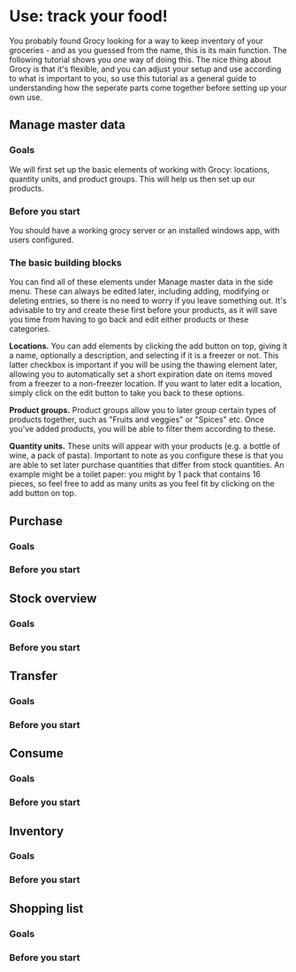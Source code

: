 # Use: track your food!

You probably found Grocy looking for a way to keep inventory of your groceries - and as you guessed from the name, this is its main function. The following tutorial shows you *one* way of doing this. The nice thing about Grocy is that it's flexible, and you can adjust your setup and use according to what is important to you, so use this tutorial as a general guide to understanding how the seperate parts come together before setting up your own use.

## Manage master data

### Goals

We will first set up the basic elements of working with Grocy: locations, quantity units, and product groups. This will help us then set up our products.

### Before you start

You should have a working grocy server or an installed windows app, with users configured.

### The basic building blocks

You can find all of these elements under Manage master data in the side menu. These can always be edited later, including adding, modifying or deleting entries, so there is no need to worry if you leave something out. It's advisable to try and create these first before your products, as it will save you time from having to go back and edit either products or these categories.

**Locations.** You can add elements by clicking the add button on top, giving it a name, optionally a description, and selecting if it is a freezer or not. This latter checkbox is important if you will be using the thawing element later, allowing you to automatically set a short expiration date on items moved from a freezer to a non-freezer location. If you want to later edit a location, simply click on the edit button to take you back to these options. 

**Product groups.** Product groups allow you to later group certain types of products together, such as "Fruits and veggies" or "Spices" etc. Once you've added products, you will be able to filter them according to these.

**Quantity units.** These units will appear with your products (e.g. a bottle of wine, a pack of pasta). Important to note as you configure these is that you are able to set later purchase quantities that differ from stock quantities. An example might be a toilet paper: you might by 1 pack that contains 16 pieces, so feel free to add as many units as you feel fit by clicking on the add button on top.


## Purchase

### Goals

### Before you start

## Stock overview

### Goals

### Before you start

## Transfer

### Goals

### Before you start

## Consume

### Goals

### Before you start

## Inventory

### Goals

### Before you start

## Shopping list

### Goals

### Before you start
